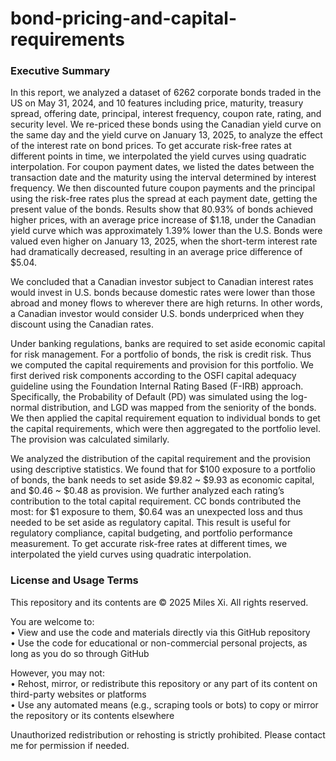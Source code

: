 # bond-pricing-and-capital-requirements

### Executive Summary

In this report, we analyzed a dataset of 6262 corporate bonds traded in the US on May 31, 2024, and 10 features including price, maturity, treasury spread, offering date, principal, interest frequency, coupon rate, rating, and security level. We re-priced these bonds using the Canadian yield curve on the same day and the yield curve on January 13, 2025, to analyze the effect of the interest rate on bond prices. To get accurate risk-free rates at different points in time, we interpolated the yield curves using quadratic interpolation. For coupon payment dates, we listed the dates between the transaction date and the maturity using the interval determined by interest frequency. We then discounted future coupon payments and the principal using the risk-free rates plus the spread at each payment date, getting the present value of the bonds. Results show that 80.93% of bonds achieved higher prices, with an average price increase of $1.18, under the Canadian yield curve which was approximately 1.39% lower than the U.S.  Bonds were valued even higher on January 13, 2025, when the short-term interest rate had dramatically decreased, resulting in an average price difference of $5.04. 

We concluded that a Canadian investor subject to Canadian interest rates would invest in U.S. bonds because domestic rates were lower than those abroad and money flows to wherever there are high returns. In other words, a Canadian investor would consider U.S. bonds underpriced when they discount using the Canadian rates.

Under banking regulations, banks are required to set aside economic capital for risk management. For a portfolio of bonds, the risk is credit risk. Thus we computed the capital requirements and provision for this portfolio. We first derived risk components according to the OSFI capital adequacy guideline using the Foundation Internal Rating Based (F-IRB) approach. Specifically, the Probability of Default (PD) was simulated using the log-normal distribution, and LGD was mapped from the seniority of the bonds. We then applied the capital requirement equation to individual bonds to get the capital requirements, which were then aggregated to the portfolio level. The provision was calculated similarly.

We analyzed the distribution of the capital requirement and the provision using descriptive statistics. We found that for $100 exposure to a portfolio of bonds, the bank needs to set aside $9.82 ~ $9.93 as economic capital, and $0.46 ~ $0.48 as provision. We further analyzed each rating’s contribution to the total capital requirement. CC bonds contributed the most: for $1 exposure to them, $0.64 was an unexpected loss and thus needed to be set aside as regulatory capital. This result is useful for regulatory compliance, capital budgeting, and portfolio performance measurement. To get accurate risk-free rates at different times, we interpolated the yield curves using quadratic interpolation.

### License and Usage Terms
This repository and its contents are © 2025 Miles Xi. All rights reserved.

You are welcome to: <br>
• View and use the code and materials directly via this GitHub repository <br>
• Use the code for educational or non-commercial personal projects, as long as you do so through GitHub

However, you may not: <br>
• Rehost, mirror, or redistribute this repository or any part of its content on third-party websites or platforms <br>
• Use any automated means (e.g., scraping tools or bots) to copy or mirror the repository or its contents elsewhere

Unauthorized redistribution or rehosting is strictly prohibited. Please contact me for permission if needed.
